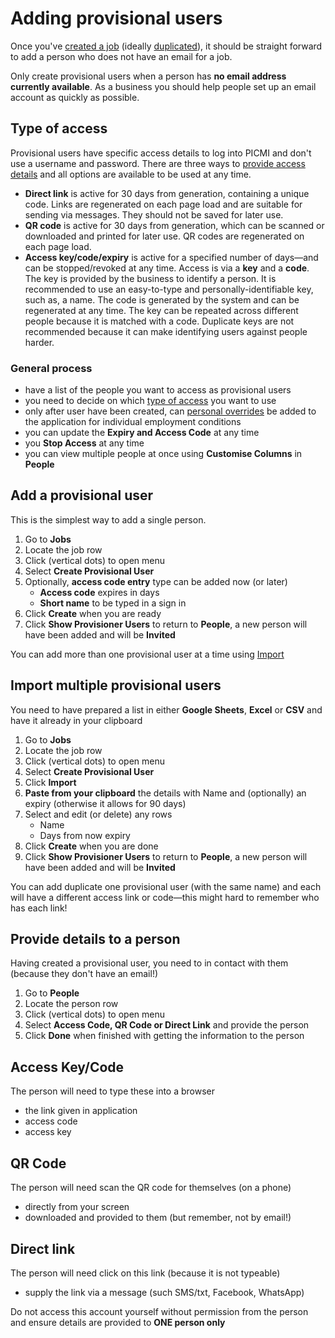 # Adding provisional users

Once you've [created a job](creating-a-job.md) (ideally [duplicated](duplicate-a-job.md)), it should be straight forward to add a person who does not have an email for a job. 

<prompt>

Only create provisional users when a person has **no email address currently available**. As a business you should help people set up an email account as quickly as possible.

</prompt>

<explanation>

## Type of access
Provisional users have specific access details to log into PICMI and don't use a username and password. There are three ways to [provide access details](#provide-details-to-a-person) and all options are available to be used at any time.

* **Direct link** is active for 30 days from generation, containing a unique code. Links are regenerated on each page load and are suitable for sending via messages. They should not be saved for later use.
* **QR code** is active for 30 days from generation, which can be scanned or downloaded and printed for later use. QR codes are regenerated on each page load.
* **Access key/code/expiry** is active for a specified number of days—and can be stopped/revoked at any time. Access is via a **key** and a **code**. The key is provided by the business to identify a person. It is recommended to use an easy-to-type and personally-identifiable key, such as, a name. The code is generated by the system and can be regenerated at any time. The key can be repeated across different people because it is matched with a code. Duplicate keys are not recommended because it can make identifying users against people harder.

</explanation>

<explanation>

### General process

* have a list of the people you want to access as provisional users
* you need to decide on which [type of access](#type-of-access) you want to use
* only after user have been created, can [personal overrides](creating-individual-employment-conditions) be added to the application for individual employment conditions
* you can update the **Expiry and Access Code** at any time
* you **Stop Access** at any time
* you can view multiple people at once using <span class="mdi mdi-cog-outline"></span> **Customise Columns** in **People**

</explanation>

<instructions>

## Add a provisional user

This is the simplest way to add a single person.

1. Go to **Jobs**
2. Locate the job row <span class="mdi mdi-checkbox-marked-outline"></span>
3. Click <span class="mdi mdi-dots-vertical"/> (vertical dots) to open menu
4. Select **Create Provisional User**
5. Optionally, **access code entry** type can be added now (or later)
   * **Access code** expires in days
   * **Short name** to be typed in a sign in
6. Click **Create** when you are ready
7. Click **Show Provisioner Users** to return to **People**, a new person will have been added and will be **Invited**

<prompt>

You can add more than one provisional user at a time using [Import](#import-multiple-provisional-users)

</prompt>

</instructions>

<instructions>

## Import multiple provisional users

You need to have prepared a list in either **Google Sheets**, **Excel** or **CSV** and have it already in your clipboard

1. Go to **Jobs**
2. Locate the job row <span class="mdi mdi-checkbox-marked-outline"></span>
3. Click <span class="mdi mdi-dots-vertical"/> (vertical dots) to open menu
4. Select **Create Provisional User**
5. Click **Import**
6. **Paste from your clipboard** the details with Name and (optionally) an expiry (otherwise it allows for 90 days)
7. Select and edit (or delete) any rows
   * Name
   * Days from now expiry
8. Click **Create** when you are done
9. Click **Show Provisioner Users** to return to **People**, a new person will have been added and will be **Invited**


<prompt>

You can add duplicate one provisional user (with the same name) and each will have a different access link or code—this might hard to remember who has each link!

</prompt>

</instructions>


<instructions>

## Provide details to a person

Having created a provisional user, you need to in contact with them (because they don't have an email!)

1. Go to **People**
2. Locate the person row <span class="mdi mdi-checkbox-marked-outline"></span>
3. Click <span class="mdi mdi-dots-vertical"/> (vertical dots) to open menu
4. Select **Access Code, QR Code or Direct Link** and provide the person
5. Click **Done** when finished with getting the information to the person

<explanation>

## Access Key/Code

The person will need to type these into a browser

* the link given in application
* access code
* access key

</explanation>

<explanation>

## QR Code

The person will need scan the QR code for themselves (on a phone)

* directly from your screen
* downloaded and provided to them (but remember, not by email!)

</explanation>

<explanation>

## Direct link

The person will need click on this link (because it is not typeable)

* supply the link via a message (such SMS/txt, Facebook, WhatsApp)

</explanation>


<prompt>

Do not access this account yourself without permission from the person and ensure details are provided to **ONE person only**

</prompt>

</instructions>

